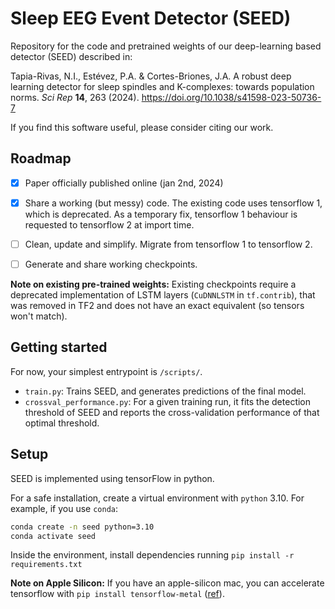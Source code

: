 # Sleep EEG Event Detector (SEED)

Repository for the code and pretrained weights of our deep-learning based detector (SEED) described in:

Tapia-Rivas, N.I., Estévez, P.A. & Cortes-Briones, J.A. A robust deep learning detector for sleep spindles and K-complexes: towards population norms. _Sci Rep_ **14**, 263 (2024).
https://doi.org/10.1038/s41598-023-50736-7

If you find this software useful, please consider citing our work.

## Roadmap

- [x] Paper officially published online (jan 2nd, 2024)
- [x] Share a working (but messy) code. The existing code uses tensorflow 1, which is deprecated. As a temporary fix, tensorflow 1 behaviour is requested to tensorflow 2 at import time.
- [ ] Clean, update and simplify. Migrate from tensorflow 1 to tensorflow 2.
- [ ] Generate and share working checkpoints. 


**Note on existing pre-trained weights:** Existing checkpoints require a deprecated implementation of LSTM layers (`CuDNNLSTM` in `tf.contrib`), that was removed in TF2 and does not have an exact equivalent (so tensors won't match).



## Getting started

For now, your simplest entrypoint is `/scripts/`.
- `train.py`: Trains SEED, and generates predictions of the final model.
- `crossval_performance.py`: For a given training run, it fits the detection threshold of SEED and reports the cross-validation performance of that optimal threshold.


## Setup

SEED is implemented using tensorFlow in python.

For a safe installation, create a virtual environment with `python` 3.10. For example, if you use `conda`:
```bash
conda create -n seed python=3.10
conda activate seed
```

Inside the environment, install dependencies running `pip install -r requirements.txt`

**Note on Apple Silicon:** If you have an apple-silicon mac, you can accelerate tensorflow with `pip install tensorflow-metal` ([ref](https://developer.apple.com/metal/tensorflow-plugin/)).